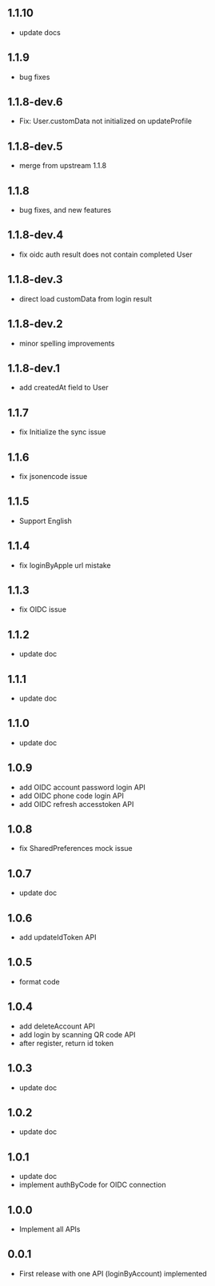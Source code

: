 ## 1.1.10

* update docs

## 1.1.9

* bug fixes

## 1.1.8-dev.6

* Fix: User.customData not initialized on updateProfile

## 1.1.8-dev.5

* merge from upstream 1.1.8

## 1.1.8

* bug fixes, and new features

## 1.1.8-dev.4

* fix oidc auth result does not contain completed User

## 1.1.8-dev.3

* direct load customData from login result

## 1.1.8-dev.2

* minor spelling improvements

## 1.1.8-dev.1

* add createdAt field to User

## 1.1.7

* fix Initialize the sync issue

## 1.1.6

* fix jsonencode issue

## 1.1.5

* Support English

## 1.1.4

* fix loginByApple url mistake

## 1.1.3

* fix OIDC issue

## 1.1.2

* update doc

## 1.1.1

* update doc

## 1.1.0

* update doc

## 1.0.9

* add OIDC account password login API
* add OIDC phone code login API
* add OIDC refresh accesstoken API

## 1.0.8

* fix SharedPreferences mock issue

## 1.0.7

* update doc

## 1.0.6

* add updateIdToken API

## 1.0.5

* format code

## 1.0.4

* add deleteAccount API
* add login by scanning QR code API
* after register, return id token

## 1.0.3

* update doc

## 1.0.2

* update doc

## 1.0.1

* update doc
* implement authByCode for OIDC connection

## 1.0.0

* Implement all APIs

## 0.0.1

* First release with one API (loginByAccount) implemented
